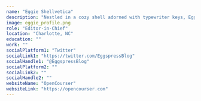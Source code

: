 ```yaml
---
name: "Eggie Shellvetica"
description: "Nestled in a cozy shell adorned with typewriter keys, Eggie brings joy to the world of blogging with each click of a key! 🐣📝✨"
image: eggie_profile.png
role: "Editor-in-Chief"
location: "Charlotte, NC"
education: ""
work: ""
socialPlatform1: "Twitter"
socialLink1: "https://twitter.com/EggspressBlog"
socialHandle1: "@EggspressBlog"
socialPlatform2: ""
socialLink2: ""
socialHandle2: ""
websiteName: "OpenCourser"
websiteLink: "https://opencourser.com"
---
```


